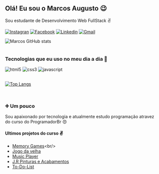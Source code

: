 
## Olá! Eu sou o Marcos Augusto 😉
Sou estudante de Desenvolvimento Web FullStack ✌️

[![Instagran](https://img.shields.io/badge/Instagram-E4405F?border_radiusstyle=for-the-badge&logo=instagram&logoColor=white)](https://www.instagram.com/marco_snow_/) [![Facebook](https://img.shields.io/badge/Facebook-1877F2?border_radiusstyle=for-the-badge&logo=facebook&logoColor=white)](https://www.facebook.com/gmarcos.augusto/) [![Linkedin](	https://img.shields.io/badge/LinkedIn-0077B5?border_radiusstyle=for-the-badge&logo=linkedin&logoColor=white=)](https://www.linkedin.com/in/marcos-exe//) [![Gmail](https://img.shields.io/badge/Gmail-D14836?border_radiusstyle=for-the-badge&logo=gmail&logoColor=white)](Gmarcos.augusto@gmail.com)


![Marcos GitHub stats](https://github-readme-stats.vercel.app/api?username=Marcos-Augusto-exe&show_icons=true&theme=dark)
<br/><br/>


### Tecnologias que eu uso no meu dia a dia 🔧
<div style="display: inline_block">
<img aling="center" alt="html5" src="https://img.shields.io/badge/HTML5-E34F26?border_radiusstyle=for-the-badge&logo=html5&logoColor=white"/> <img aling="center" alt="css3" src="https://img.shields.io/badge/CSS3-1572B6?border_radiusstyle=for-the-badge&logo=css3&logoColor=white"/> <img aling="center" alt="javascript" src="https://img.shields.io/badge/JavaScript-F7DF1E?border_radiussstyle=for-the-badge&logo=javascript&logoColor=black"/></div><br/>

[![Top Langs](https://github-readme-stats.vercel.app/api/top-langs/?username=Marcos-Augusto-exe&layout=compact&theme=dark)](https://github.com/anuraghazra/github-readme-stats)

<br/>

### ➕ Um pouco
Sou apaixonado por tecnologia e atualmente estudo programação atravez do curso do ProgramadorBr 😍

#### Ultimos projetos do curso ✌️ 

- [Memory Games]([https://marcos-exe.github.io/Memory-Games/](https://marcos-augusto-exe.github.io/Memory-Games/))<br/>
- [Jogo da velha](https://marcos-exe.github.io/Jogo-da-velha/)<br/>
- [Music Player](https://marcos-exe.github.io/Music-Player/)<br/>
- [J.R Pinturas e Acabamentos](https://marcos-exe.github.io/Site-JR-pinturas-e-Acabamentos)<br/>
- [To-Do-List](https://marcos-exe.github.io/To-Do-List/)<br/>
